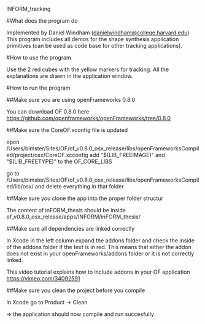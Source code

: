 INFORM_tracking


#What does the program do

Implemented by Daniel Windham (danielwindham@college.harvard.edu)
This program includes all demos for the shape synthesis application primitives (can be used as code base for other tracking applications).


#How to use the program

Use the 2 red cubes with the yellow markers for tracking.
All the explanations are drawn in the application window.


#How to run the program

##Make sure you are using openFrameworks 0.8.0

You can download OF 0.8.0 here
https://github.com/openframeworks/openFrameworks/tree/0.8.0


##Make sure the CoreOF.xconfig file is updated

open /Users/bimster/Sites/OF/of_v0.8.0_osx_release/libs/openFrameworksCompiled/project/osx/CoreOF.xcconfig
add "$(LIB_FREEIMAGE)" and "$(LIB_FREETYPE)" to the OF_CORE_LIBS

go to /Users/bimster/Sites/OF/of_v0.8.0_osx_release/libs/openFrameworksCompiled/lib/osx/ and delete everything in that folder


##Make sure you clone the app into the proper folder structur

The content of inFORM_thesis should be inside of_v0.8.0_osx_release/apps/INFORM/inFORM_thesis/


##Make sure all dependencies are linked correctly

In Xcode in the left column expand the addons folder and check the inside of the addons folder if the text is in red. This means that either the addon does not exist in your openFrameworks/addons folder or it is not correctly linked.

This video tutorial explains how to include addons in your OF application
https://vimeo.com/34092591


##Make sure you clean the project before you compile

In Xcode go to Product -> Clean



=> the application should now compile and run succesfully
